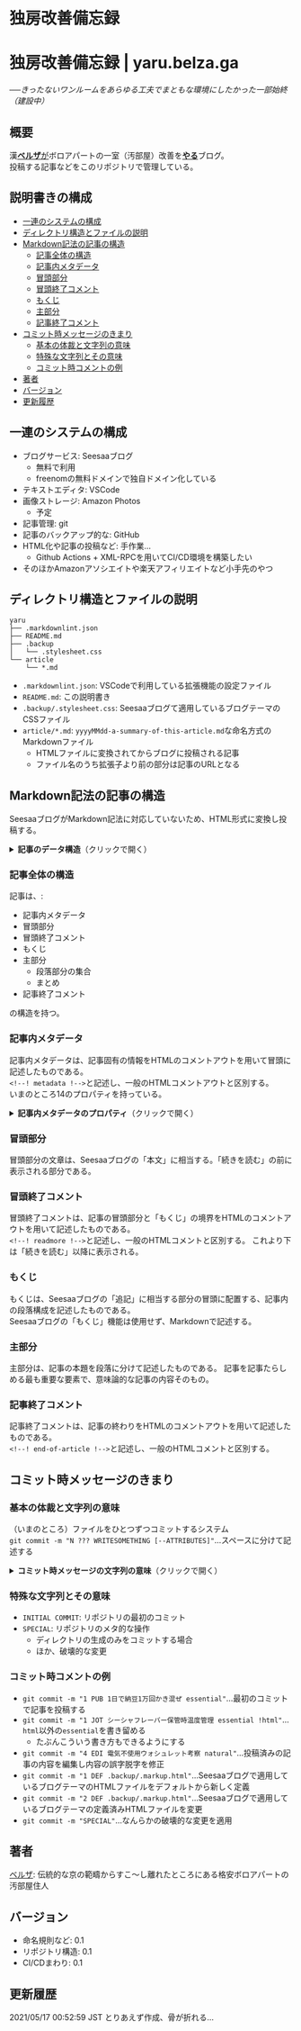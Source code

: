 <!-- omit in toc -->
# 独房改善備忘録

<!-- omit in toc -->
# 独房改善備忘録 | yaru.belza.ga

──*きったないワンルームをあらゆる工夫でまともな環境にしたかった一部始終（建設中）*

<!-- omit in toc -->
## 概要

漢[**ベルザ**が](belza.ga)ボロアパートの一室（汚部屋）改善を[**やる**](yaru.belza.ga)ブログ。  
投稿する記事などをこのリポジトリで管理している。

<!-- omit in toc -->
## 説明書きの構成

- [一連のシステムの構成](#一連のシステムの構成)
- [ディレクトリ構造とファイルの説明](#ディレクトリ構造とファイルの説明)
- [Markdown記法の記事の構造](#markdown記法の記事の構造)
  - [記事全体の構造](#記事全体の構造)
  - [記事内メタデータ](#記事内メタデータ)
  - [冒頭部分](#冒頭部分)
  - [冒頭終了コメント](#冒頭終了コメント)
  - [もくじ](#もくじ)
  - [主部分](#主部分)
  - [記事終了コメント](#記事終了コメント)
- [コミット時メッセージのきまり](#コミット時メッセージのきまり)
  - [基本の体裁と文字列の意味](#基本の体裁と文字列の意味)
  - [特殊な文字列とその意味](#特殊な文字列とその意味)
  - [コミット時コメントの例](#コミット時コメントの例)
- [著者](#著者)
- [バージョン](#バージョン)
- [更新履歴](#更新履歴)

## 一連のシステムの構成

- ブログサービス: Seesaaブログ
  - 無料で利用
  - freenomの無料ドメインで独自ドメイン化している
- テキストエディタ: VSCode
- 画像ストレージ: Amazon Photos
  - 予定
- 記事管理: git
- 記事のバックアップ的な: GitHub
- HTML化や記事の投稿など: 手作業…
  - Github Actions + XML-RPCを用いてCI/CD環境を構築したい
- そのほかAmazonアソシエイトや楽天アフィリエイトなど小手先のやつ

## ディレクトリ構造とファイルの説明

```リポジトリのディレクトリ構造
yaru
├── .markdownlint.json
├── README.md
├── .backup
│   └── .stylesheet.css
└── article
    └── *.md
```

- `.markdownlint.json`: VSCodeで利用している拡張機能の設定ファイル
- `README.md`: この説明書き
- `.backup/.stylesheet.css`: Seesaaブログて適用しているブログテーマのCSSファイル
- `article/*.md`: `yyyyMMdd-a-summary-of-this-article.md`な命名方式のMarkdownファイル
  - HTMLファイルに変換されてからブログに投稿される記事
  - ファイル名のうち拡張子より前の部分は記事のURLとなる

## Markdown記法の記事の構造

SeesaaブログがMarkdown記法に対応していないため、HTML形式に変換し投稿する。

<p>
<details>
<summary><strong>記事のデータ構造</strong>（クリックで開く）</summary>
<div>

```記事のデータ構造
<!--! metadata
    id: 4444
    url: @ITSELF!
    idea: "トースタ改造電子化アプリ制御考察"
    title: "Catolixトースターを改造してスマホから操作したりできるか検討【激安IoTシリーズ】"
    author: "ルター"
    category: @DEFAULT
    label: @NULL!
    hashtag: @NULL!
    keyword: @NULL!
    description: @NULL!
    genre: @DEFAULT
    posted_at: 20210404164440
    updated_at: 20210414041604
    country: @JA!
    note: @WIP!
!-->

IoT家電には憧れがあるがAPIが非公開でプロプライエタリなアプリを用いた操作を強いられるのが嫌だ。日本メーカーだとベンダロックインをカマされて金もかかりそうな気がする。  
このシリーズは既製品の激安家電を電子改造し、なんとかしてIoT化できないか試みる。
今回は、ご存知Catolixブランドの激安トースターについて考察。

<!--! readmore !-->

#### もくじ  

---

- [Catolixトースターの全貌](#Catolixトースターの全貌)  
  - [メーカーの説明](#メーカーの説明)
  - [トースターの内部構造](#トースターの内部構造)
- [まとめ](#まとめ)  

---

#### Catolixトースターの全貌

なんちゃらかんちゃらうんぬんかんぬん

##### メーカーの説明

Catolixはすごいぜ！

##### トースターの内部構造

汎用的だなあ

#### まとめ

余裕でIoTできそう！

<!--! end-of-article !-->
```

</div>
</details>
</p>

### 記事全体の構造

記事は、:

- 記事内メタデータ
- 冒頭部分
- 冒頭終了コメント
- もくじ
- 主部分
  - 段落部分の集合
  - まとめ
- 記事終了コメント

の構造を持つ。

### 記事内メタデータ

記事内メタデータは、記事固有の情報をHTMLのコメントアウトを用いて冒頭に記述したものである。  
`<!--! metadata !-->`と記述し、一般のHTMLコメントアウトと区別する。  
いまのところ14のプロパティを持っている。

<p>
<details>
<summary><strong>記事内メタデータのプロパティ</strong>（クリックで開く）</summary>
<div>

- `id`: 整数・記事のID
- `url`: 文字列・ドメイン以下の記事のURL
  - `@ITSELF!`はファイルの名前を示す
- `idea`: 文字列・内容の要約
- `title`: 文字列・タイトル
- `author`: 文字列・著者
  - ベルザのブログなので原則`"ベルザ"`を指定する
- `category`: 文字列・Seesaaブログ内のカテゴリ
  - `@DEFAULT`はブログ既定のカテゴリを示す
- `label`: 文字列・Seesaaブログ内のラベル（？）
  - `@NULL!`は値がないことを示す
- `hashtag`: 文字列・記事の投稿と同時にTwitterに投稿するさいに自動的に付加されるハッシュタグ
- `keyword`: 文字列・Seesaaブログ内のキーワード（？）
- `description`: 文字列・記事の説明（？）
- `genre`: 文字列・Seesaaブログ内のジャンル（？）
- `posted_at`: `yyyyMMddHHmmss`形式の日付・投稿日時
- `updated_at`: `yyyyMMddHHmmss`形式の日付・更新日時
- `country`: 投稿元の国
  - `@JA!`を指定すると日本になる
  - `posted_at`と`updated_at`とのUTCからの時差を求めたりするのに使うかも
  - 記事の言語設定とかにも使うと複雑になりそう
- `note`: そのほかの項目
  - いまのところ`@WIP!`は記事の製作中、`@TRIAL!`はいろいろ試験中であることを示す

</div>
</details>
</p>

### 冒頭部分

冒頭部分の文章は、Seesaaブログの「本文」に相当する。「続きを読む」の前に表示される部分である。

### 冒頭終了コメント

冒頭終了コメントは、記事の冒頭部分と「もくじ」の境界をHTMLのコメントアウトを用いて記述したものである。  
`<!--! readmore !-->`と記述し、一般のHTMLコメントと区別する。
これより下は「続きを読む」以降に表示される。

### もくじ

もくじは、Seesaaブログの「追記」に相当する部分の冒頭に配置する、記事内の段落構成を記述したものである。  
Seesaaブログの「もくじ」機能は使用せず、Markdownで記述する。

### 主部分

主部分は、記事の本題を段落に分けて記述したものである。
記事を記事たらしめる最も重要な要素で、意味論的な記事の内容そのもの。

### 記事終了コメント

記事終了コメントは、記事の終わりをHTMLのコメントアウトを用いて記述したものである。  
`<!--! end-of-article !-->`と記述し、一般のHTMLコメントと区別する。

## コミット時メッセージのきまり

### 基本の体裁と文字列の意味

（いまのところ）ファイルをひとつずつコミットするシステム  
`git commit -m "N ??? WRITESOMETHING [--ATTRIBUTES]"`…スペースに分けて記述する

<p>
<details>
<summary><strong>コミット時メッセージの文字列の意味</strong>（クリックで開く）</summary>
<div>

- `N`: 整数・そのファイルをコミットした回数
- `???`: 3文字の文字列・そのファイルへ行った操作
  - `JOT`: 記事ファイルのみ・内容を書き留めた
    - いわゆる「下書き」
  - `PUB`: 記事ファイルのみ・完成させ、投稿した
  - `EDI`: 記事ファイルのみ・投稿後の内容を編集した
  - ~~`REN`: 記事ファイルのみ・ファイル名を変更した~~
    - ファイル名の変更は面倒なことになるのでなるべくやらない
  - `DEF`: 記事以外のファイル・定義した
  - `MOD`: 記事以外のファイル・内容を変更した
  - `MOV`: すべてのファイル・ディレクトリを移動した
  - `DEL`: すべてのファイル・削除した
- `WRITESOMETHING`: （主に）ファイルのわかりやすい表現
  - 記事ファイルの場合は`metadata`内の`idea`
  - 記事以外のファイルの場合はルートディレクトリからのパス
- `[--ATTRIBUTES]`: 記事ファイルへ行った変更内容の列挙
  - `all`: `[--ATTRIBUTES]`オプションのすべて
  - `content`: 内容
  - `essential`: `content`, `html`, `md`, `metadata`のすべて
  - `formal`: `html`, `md`, `metadata`のすべて
  - `html`: HTMLタグ
  - `md`: Markdown書式
  - `natural`: `content`, `typo`のすべて
  - `metadata`: 記事内メタデータ
  - `typo`: 内容の誤字脱字

<div>
</details>
</p>

### 特殊な文字列とその意味

- `INITIAL COMMIT`: リポジトリの最初のコミット
- `SPECIAL`: リポジトリのメタ的な操作
  - ディレクトリの生成のみをコミットする場合
  - ほか、破壊的な変更

### コミット時コメントの例

- `git commit -m "1 PUB 1日で納豆1万回かき混ぜ essential"`…最初のコミットで記事を投稿する
- `git commit -m "1 JOT シーシャフレーバー保管時温度管理 essential !html"`…`html`以外の`essential`を書き留める
  - たぶんこういう書き方もできるようにする
- `git commit -m "4 EDI 電気不使用ウォシュレット考察 natural"`…投稿済みの記事の内容を編集し内容の誤字脱字を修正
- `git commit -m "1 DEF .backup/.markup.html"`…Seesaaブログで適用しているブログテーマのHTMLファイルをデフォルトから新しく定義
- `git commit -m "2 DEF .backup/.markup.html"`…Seesaaブログで適用しているブログテーマの定義済みHTMLファイルを変更
- `git commit -m "SPECIAL"`…なんらかの破壊的な変更を適用

## 著者

[ベルザ](belza.ga): 伝統的な京の範疇からすこ〜し離れたところにある格安ボロアパートの汚部屋住人

## バージョン

- 命名規則など: 0.1
- リポジトリ構造: 0.1
- CI/CDまわり: 0.1

## 更新履歴

2021/05/17 00:52:59 JST とりあえず作成、骨が折れる…

